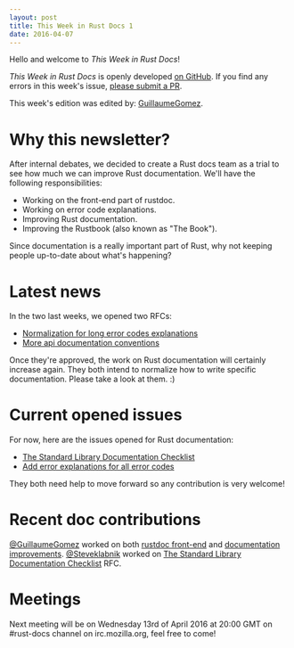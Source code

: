 ```yaml
---
layout: post
title: This Week in Rust Docs 1
date: 2016-04-07
---
```


Hello and welcome to *This Week in Rust Docs*!

*This Week in Rust Docs* is openly developed [on GitHub](https://github.com/GuillaumeGomez/this-week-in-rust-docs).
If you find any errors in this week's issue, [please submit a PR](https://github.com/GuillaumeGomez/this-week-in-rust-docs/pulls).

This week's edition was edited by: [GuillaumeGomez](https://github.com/GuillaumeGomez).

# Why this newsletter?

After internal debates, we decided to create a Rust docs team as a trial to see how much we can improve Rust documentation. We'll have the following responsibilities:

 * Working on the front-end part of rustdoc.
 * Working on error code explanations.
 * Improving Rust documentation.
 * Improving the Rustbook (also known as "The Book").

Since documentation is a really important part of Rust, why not keeping people up-to-date about what's happening?

# Latest news

In the two last weeks, we opened two RFCs:

 * [Normalization for long error codes explanations](https://github.com/rust-lang/rfcs/pull/1567)
 * [More api documentation conventions](https://github.com/rust-lang/rfcs/pull/1574)

Once they're approved, the work on Rust documentation will certainly increase again. They both intend to normalize how to write specific documentation. Please take a look at them. :)

# Current opened issues

For now, here are the issues opened for Rust documentation:

 * [The Standard Library Documentation Checklist](https://github.com/rust-lang/rust/issues/29329)
 * [Add error explanations for all error codes](https://github.com/rust-lang/rust/issues/32777)

They both need help to move forward so any contribution is very welcome!

# Recent doc contributions

[@GuillaumeGomez](https://github.com/GuillaumeGomez) worked on both [rustdoc front-end](https://github.com/rust-lang/rust/pull/32230) and [documentation improvements](https://github.com/rust-lang/rust/pulls?utf8=%E2%9C%93&q=is%3Apr+author%3AGuillaumeGomez+is%3Aclosed+32744+32581+32464+32452+32416).
[@Steveklabnik](https://github.com/steveklabnik) worked on [The Standard Library Documentation Checklist](https://github.com/rust-lang/rust/issues/29329) RFC.

# Meetings

Next meeting will be on Wednesday 13rd of April 2016 at 20:00 GMT on #rust-docs channel on irc.mozilla.org, feel free to come!
